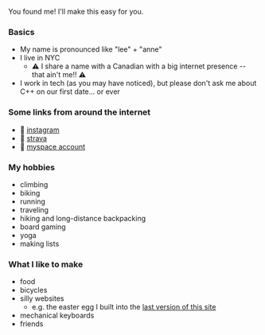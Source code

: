 You found me! I'll make this easy for you.

### Basics
* My name is pronounced like "lee" + "anne"
* I live in NYC
  * ⚠️ I share a name with a Canadian with a big internet presence -- that ain't me!! ⚠️
* I work in tech (as you may have noticed), but please don't ask me about C++ on our first date... or ever

### Some links from around the internet
* 🍌 <a href="https://www.instagram.com/bananasinthewild/" target="_blank">instagram</a>
* 👟 <a href="https://www.strava.com/athletes/17786212" target="_blank">strava</a>
* 🖤 <a href="https://www.youtube.com/watch?v=dQw4w9WgXcQ" target="_blank">myspace account</a>

### My hobbies
* climbing
* biking
* running
* traveling
* hiking and long-distance backpacking
* board gaming
* yoga
* making lists

### What I like to make
* food
* bicycles
* silly websites
  * e.g. the easter egg I built into the <a href="/old" target="_blank">last version of this site</a>
* mechanical keyboards
* friends
